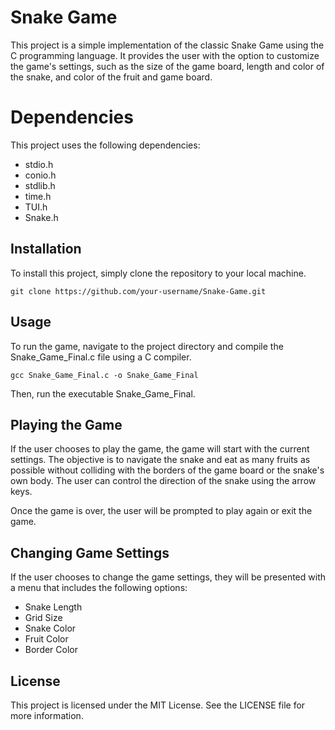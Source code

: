 # Snake Game
This project is a simple implementation of the classic Snake Game using the C programming language. It provides the user with the option to customize the game's settings, such as the size of the game board, length and color of the snake, and color of the fruit and game board.

# Dependencies
This project uses the following dependencies:

- stdio.h
- conio.h
- stdlib.h
- time.h
- TUI.h
- Snake.h

## Installation
To install this project, simply clone the repository to your local machine.

`git clone https://github.com/your-username/Snake-Game.git`

## Usage
To run the game, navigate to the project directory and compile the Snake_Game_Final.c file using a C compiler.

`gcc Snake_Game_Final.c -o Snake_Game_Final`

Then, run the executable Snake_Game_Final.

## Playing the Game
If the user chooses to play the game, the game will start with the current settings. The objective is to navigate the snake and eat as many fruits as possible without colliding with the borders of the game board or the snake's own body. The user can control the direction of the snake using the arrow keys.

Once the game is over, the user will be prompted to play again or exit the game.

## Changing Game Settings
If the user chooses to change the game settings, they will be presented with a menu that includes the following options:

- Snake Length
- Grid Size
- Snake Color
- Fruit Color
- Border Color

## License
This project is licensed under the MIT License. See the LICENSE file for more information.
